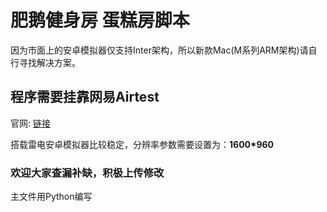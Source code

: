 <h1>肥鹅健身房 蛋糕房脚本</h1>
<p>因为市面上的安卓模拟器仅支持Inter架构，所以新款Mac(M系列ARM架构)请自行寻找解决方案。</p>
<h2>程序需要挂靠网易Airtest</h2>
<p>官网: <a href="http://airtest.netease.com" title="Airtest IDE">
链接</a></p>
<p>搭载雷电安卓模拟器比较稳定，分辨率参数需要设置为：<strong>1600*960</strong></p>

<h3>欢迎大家查漏补缺，积极上传修改</h3> 
<p>主文件用Python编写</p>
